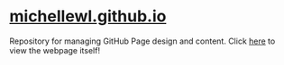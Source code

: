 # [michellewl.github.io](https://michellewl.github.io)
Repository for managing GitHub Page design and content.
Click [here](https://michellewl.github.io) to view the webpage itself!
